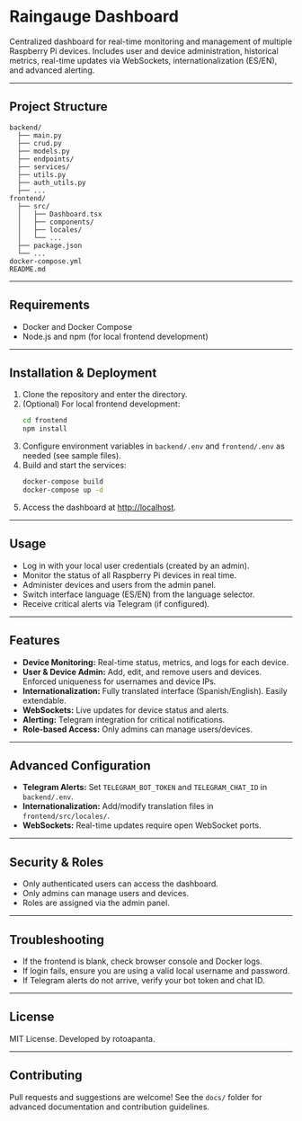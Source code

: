 # Raingauge Dashboard

Centralized dashboard for real-time monitoring and management of multiple Raspberry Pi devices. Includes user and device administration, historical metrics, real-time updates via WebSockets, internationalization (ES/EN), and advanced alerting.

---

## Project Structure

```
backend/
  ├── main.py
  ├── crud.py
  ├── models.py
  ├── endpoints/
  ├── services/
  ├── utils.py
  ├── auth_utils.py
  ├── ...
frontend/
  ├── src/
  │   ├── Dashboard.tsx
  │   ├── components/
  │   ├── locales/
  │   └── ...
  ├── package.json
  └── ...
docker-compose.yml
README.md
```

---

## Requirements

- Docker and Docker Compose
- Node.js and npm (for local frontend development)

---

## Installation & Deployment

1. Clone the repository and enter the directory.
2. (Optional) For local frontend development:
   ```bash
   cd frontend
   npm install
   ```
3. Configure environment variables in `backend/.env` and `frontend/.env` as needed (see sample files).
4. Build and start the services:
   ```bash
   docker-compose build
   docker-compose up -d
   ```
5. Access the dashboard at [http://localhost](http://localhost).

---

## Usage

- Log in with your local user credentials (created by an admin).
- Monitor the status of all Raspberry Pi devices in real time.
- Administer devices and users from the admin panel.
- Switch interface language (ES/EN) from the language selector.
- Receive critical alerts via Telegram (if configured).

---

## Features

- **Device Monitoring:** Real-time status, metrics, and logs for each device.
- **User & Device Admin:** Add, edit, and remove users and devices. Enforced uniqueness for usernames and device IPs.
- **Internationalization:** Fully translated interface (Spanish/English). Easily extendable.
- **WebSockets:** Live updates for device status and alerts.
- **Alerting:** Telegram integration for critical notifications.
- **Role-based Access:** Only admins can manage users/devices.

---

## Advanced Configuration

- **Telegram Alerts:** Set `TELEGRAM_BOT_TOKEN` and `TELEGRAM_CHAT_ID` in `backend/.env`.
- **Internationalization:** Add/modify translation files in `frontend/src/locales/`.
- **WebSockets:** Real-time updates require open WebSocket ports.

---

## Security & Roles

- Only authenticated users can access the dashboard.
- Only admins can manage users and devices.
- Roles are assigned via the admin panel.

---

## Troubleshooting

- If the frontend is blank, check browser console and Docker logs.
- If login fails, ensure you are using a valid local username and password.
- If Telegram alerts do not arrive, verify your bot token and chat ID.

---

## License

MIT License. Developed by rotoapanta.

---

## Contributing

Pull requests and suggestions are welcome!
See the `docs/` folder for advanced documentation and contribution guidelines.
